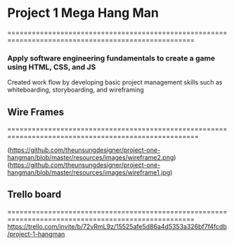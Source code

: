  
# Project 1 Mega Hang Man
====================================================================================================
 
### Apply software engineering fundamentals to create a game using HTML, CSS, and JS
Created work flow by developing basic project management skills such as whiteboarding, storyboarding, and wireframing


## Wire Frames
=====================================================================================================

(https://github.com/theunsungdesigner/project-one-hangman/blob/master/resources/images/wireframe2.png)
(https://github.com/theunsungdesigner/project-one-hangman/blob/master/resources/images/wireframe1.jpg)

## Trello board
====================================================================================================
https://trello.com/invite/b/72vRmL9z/15525afe5d86a4d5353a326bf7f4fcdb/project-1-hangman

